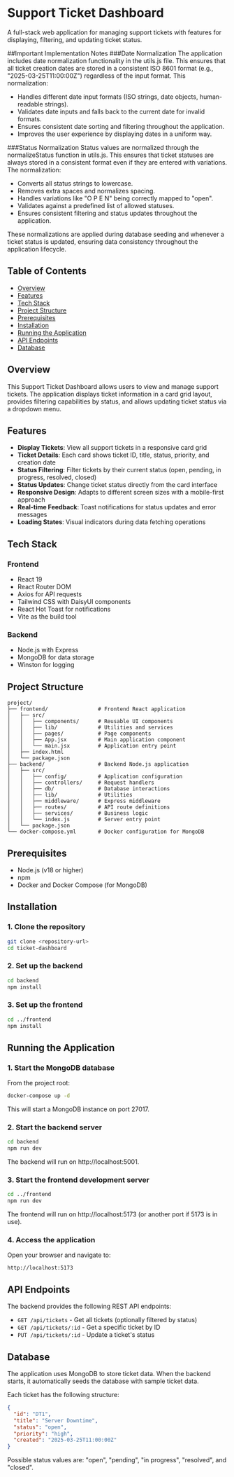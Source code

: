 # Support Ticket Dashboard

A full-stack web application for managing support tickets with features for displaying, filtering, and updating ticket status.

##Important Implementation Notes
###Date Normalization
The application includes date normalization functionality in the utils.js file. This ensures that all ticket creation dates are stored in a consistent ISO 8601 format (e.g., "2025-03-25T11:00:00Z") regardless of the input format. This normalization:

* Handles different date input formats (ISO strings, date objects, human-readable strings).
* Validates date inputs and falls back to the current date for invalid formats.
* Ensures consistent date sorting and filtering throughout the application.
* Improves the user experience by displaying dates in a uniform way.

###Status Normalization
Status values are normalized through the normalizeStatus function in utils.js. This ensures that ticket statuses are always stored in a consistent format even if they are entered with variations. The normalization:

* Converts all status strings to lowercase.
* Removes extra spaces and normalizes spacing.
* Handles variations like "O P E N" being correctly mapped to "open".
* Validates against a predefined list of allowed statuses.
* Ensures consistent filtering and status updates throughout the application.

These normalizations are applied during database seeding and whenever a ticket status is updated, ensuring data consistency throughout the application lifecycle.


## Table of Contents

- [Overview](#overview)
- [Features](#features)
- [Tech Stack](#tech-stack)
- [Project Structure](#project-structure)
- [Prerequisites](#prerequisites)
- [Installation](#installation)
- [Running the Application](#running-the-application)
- [API Endpoints](#api-endpoints)
- [Database](#database)

## Overview

This Support Ticket Dashboard allows users to view and manage support tickets. The application displays ticket information in a card grid layout, provides filtering capabilities by status, and allows updating ticket status via a dropdown menu.

## Features

- **Display Tickets**: View all support tickets in a responsive card grid
- **Ticket Details**: Each card shows ticket ID, title, status, priority, and creation date
- **Status Filtering**: Filter tickets by their current status (open, pending, in progress, resolved, closed)
- **Status Updates**: Change ticket status directly from the card interface
- **Responsive Design**: Adapts to different screen sizes with a mobile-first approach
- **Real-time Feedback**: Toast notifications for status updates and error messages
- **Loading States**: Visual indicators during data fetching operations

## Tech Stack

### Frontend
- React 19
- React Router DOM
- Axios for API requests
- Tailwind CSS with DaisyUI components
- React Hot Toast for notifications
- Vite as the build tool

### Backend
- Node.js with Express
- MongoDB for data storage
- Winston for logging

## Project Structure

```
project/
├── frontend/                # Frontend React application
│   ├── src/
│   │   ├── components/      # Reusable UI components
│   │   ├── lib/             # Utilities and services
│   │   ├── pages/           # Page components
│   │   ├── App.jsx          # Main application component
│   │   └── main.jsx         # Application entry point
│   ├── index.html
│   └── package.json
├── backend/                 # Backend Node.js application
│   ├── src/
│   │   ├── config/          # Application configuration
│   │   ├── controllers/     # Request handlers
│   │   ├── db/              # Database interactions
│   │   ├── lib/             # Utilities
│   │   ├── middleware/      # Express middleware
│   │   ├── routes/          # API route definitions
│   │   ├── services/        # Business logic
│   │   └── index.js         # Server entry point
│   └── package.json
└── docker-compose.yml       # Docker configuration for MongoDB
```

## Prerequisites

- Node.js (v18 or higher)
- npm
- Docker and Docker Compose (for MongoDB)

## Installation

### 1. Clone the repository

```bash
git clone <repository-url>
cd ticket-dashboard
```

### 2. Set up the backend

```bash
cd backend
npm install
```

### 3. Set up the frontend

```bash
cd ../frontend
npm install
```

## Running the Application

### 1. Start the MongoDB database

From the project root:

```bash
docker-compose up -d
```

This will start a MongoDB instance on port 27017.

### 2. Start the backend server

```bash
cd backend
npm run dev
```

The backend will run on http://localhost:5001.

### 3. Start the frontend development server

```bash
cd ../frontend
npm run dev
```

The frontend will run on http://localhost:5173 (or another port if 5173 is in use).

### 4. Access the application

Open your browser and navigate to:

```
http://localhost:5173
```

## API Endpoints

The backend provides the following REST API endpoints:

- `GET /api/tickets` - Get all tickets (optionally filtered by status)
- `GET /api/tickets/:id` - Get a specific ticket by ID
- `PUT /api/tickets/:id` - Update a ticket's status

## Database

The application uses MongoDB to store ticket data. When the backend starts, it automatically seeds the database with sample ticket data.

Each ticket has the following structure:

```json
{
  "id": "DT1",
  "title": "Server Downtime",
  "status": "open",
  "priority": "high",
  "created": "2025-03-25T11:00:00Z"
}
```

Possible status values are: "open", "pending", "in progress", "resolved", and "closed".
